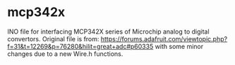 # mcp342x
INO file for interfacing MCP342X series of Microchip analog to digital convertors. Original file is from:
https://forums.adafruit.com/viewtopic.php?f=31&t=12269&p=76280&hilit=great+adc#p60335
with some minor changes due to a new Wire.h functions.

